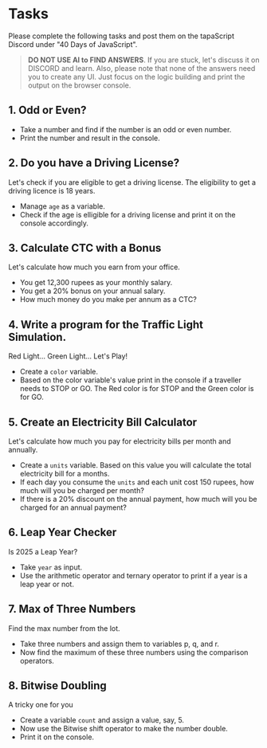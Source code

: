 # Tasks
Please complete the following tasks and post them on the tapaScript Discord under "40 Days of JavaScript".

> **DO NOT USE AI to FIND ANSWERS**. If you are stuck, let's discuss it on DISCORD and learn. Also, please note that none of the answers need you to create any UI. Just focus on the logic building and print the output on the browser console.

## 1. Odd or Even?
 -  Take a number and find if the number is an odd or even number.
 -  Print the number and result in the console.

## 2. Do you have a Driving License?
Let's check if you are eligible to get a driving license. The eligibility to get a driving licence is 18 years.

-  Manage `age` as a variable.
-  Check if the age is elligible for a driving license and print it on the console accordingly.

## 3. Calculate CTC with a Bonus
Let's calculate how much you earn from your office.

-  You get 12,300 rupees as your monthly salary.
-  You get a 20% bonus on your annual salary.
-  How much money do you make per annum as a CTC?

## 4. Write a program for the Traffic Light Simulation.
Red Light... Green Light... Let's Play!

-  Create a `color` variable.
-  Based on the color variable's value print in the console if a traveller needs to STOP or GO. The Red color is for STOP and the Green color is for GO.

## 5. Create an Electricity Bill Calculator
Let's calculate how much you pay for electricity bills per month and annually.

-  Create a `units` variable. Based on this value you will calculate the total electricity bill for a months.
-  If each day you consume the `units` and each unit cost 150 rupees, how much will you be charged per month?
-  If there is a 20% discount on the annual payment, how much will you be charged for an annual payment?

## 6. Leap Year Checker
Is 2025 a Leap Year?

-  Take `year` as input.
-  Use the arithmetic operator and ternary operator to print if a year is a leap year or not.

## 7. Max of Three Numbers
Find the max number from the lot.

-  Take three numbers and assign them to variables p, q, and r.
-  Now find the maximum of these three numbers using the comparison operators.

## 8. Bitwise Doubling
A tricky one for you

-  Create a variable `count` and assign  a value, say, 5.
-  Now use the Bitwise shift operator to make the number double.
-  Print it on the console.